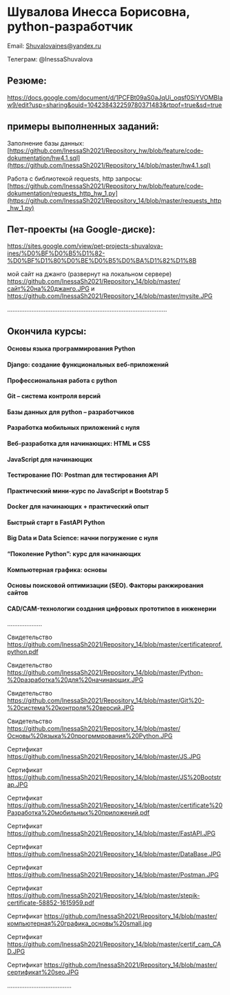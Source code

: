 # Шувалова Инесса Борисовна, python-разработчик


Email:               Shuvalovaines@yandex.ru


Телеграм:            @InessaShuvalova  


## Резюме: 
https://docs.google.com/document/d/1PCFBt09aS0aJqUi_oqsf0SiYVOMBIaw9/edit?usp=sharing&ouid=104238432259780371483&rtpof=true&sd=true


## примеры выполненных заданий: 

Заполнение базы данных: [https://github.com/InessaSh2021/Repository_hw/blob/feature/code-dokumentation/hw4.1.sql](https://github.com/InessaSh2021/Repository_14/blob/master/hw4.1.sql)

Работа с библиотекой requests, http запросы: [https://github.com/InessaSh2021/Repository_hw/blob/feature/code-dokumentation/requests_http_hw_1.py](https://github.com/InessaSh2021/Repository_14/blob/master/requests_http_hw_1.py)


## Пет-проекты (на Google-диске):

https://sites.google.com/view/pet-projects-shuvalova-ines/%D0%BF%D0%B5%D1%82-%D0%BF%D1%80%D0%BE%D0%B5%D0%BA%D1%82%D1%8B  


мой сайт на джанго (развернут на локальном сервере) https://github.com/InessaSh2021/Repository_14/blob/master/сайт%20на%20джанго.JPG  и https://github.com/InessaSh2021/Repository_14/blob/master/mysite.JPG

............................................................................................

## Окончила курсы:

#### Основы языка программирования Python
#### Django: создание функциональных веб-приложений
#### Профессиональная работа с python
#### Git – система контроля версий
#### Базы данных для python – разработчиков
#### Разработка мобильных приложений с нуля
#### Веб-разработка для начинающих: HTML и CSS
#### JavaScript для начинающих 
#### Тестирование ПО: Postman для тестирования API
#### Практический мини-курс по JavaScript и Bootstrap 5
#### Docker для начинающих + практический опыт
#### Быстрый старт в FastAPI Python
#### Big Data и Data Science: начни погружение с нуля
####  “Поколение Python”: курс для начинающих
#### Компьютерная графика: основы
#### Основы поисковой оптимизации (SEO). Факторы ранжирования сайтов
#### CAD/CAM-технологии создания цифровых прототипов в инженерии

....................


Свидетельство 
https://github.com/InessaSh2021/Repository_14/blob/master/certificateprof.python.pdf

Свидетельство 
https://github.com/InessaSh2021/Repository_14/blob/master/Python-%20разработка%20для%20начинающих.JPG

Свидетельство 
https://github.com/InessaSh2021/Repository_14/blob/master/Git%20-%20система%20контроля%20версий.JPG

Свидетельство 
https://github.com/InessaSh2021/Repository_14/blob/master/Основы%20языка%20прогрммрования%20Python.JPG

Сертификат 
https://github.com/InessaSh2021/Repository_14/blob/master/JS.JPG

Сертификат
https://github.com/InessaSh2021/Repository_14/blob/master/JS%20Bootstrap.JPG

Сертификат 
https://github.com/InessaSh2021/Repository_14/blob/master/certificate%20Разработка%20мобильных%20приложений.pdf

Сертификат 
https://github.com/InessaSh2021/Repository_14/blob/master/FastAPI.JPG

Сертификат 
https://github.com/InessaSh2021/Repository_14/blob/master/DataBase.JPG

Сертификат
https://github.com/InessaSh2021/Repository_14/blob/master/Postman.JPG

Сертификат 
https://github.com/InessaSh2021/Repository_14/blob/master/stepik-certificate-58852-1615959.pdf

Сертификат
https://github.com/InessaSh2021/Repository_14/blob/master/компьютерная%20графика_основы%20small.jpg

Сертификат
https://github.com/InessaSh2021/Repository_14/blob/master/certif_cam_CAD.JPG

Сертификат
https://github.com/InessaSh2021/Repository_14/blob/master/сертификат%20seo.JPG

.....................................
